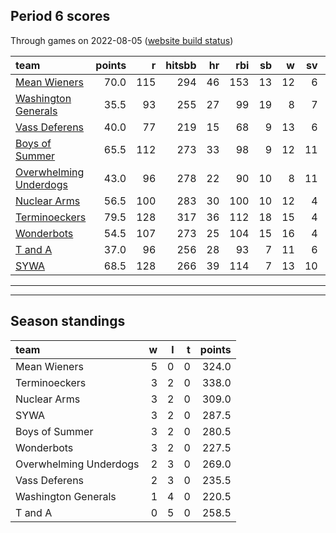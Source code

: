 

## Period 6 scores

Through games on 2022-08-05 ([website build status](https://github.com/brian-bot/pl-site/actions))


|team                                              | points|   r| hitsbb| hr| rbi| sb|  w| sv|  so|   era|  whip|
|:-------------------------------------------------|------:|---:|------:|--:|---:|--:|--:|--:|---:|-----:|-----:|
|[Mean Wieners](./meanwieners)                     |   70.0| 115|    294| 46| 153| 13| 12|  6| 165| 3.340| 1.113|
|[Washington Generals](./washingtongenerals)       |   35.5|  93|    255| 27|  99| 19|  8|  7| 114| 4.733| 1.304|
|[Vass Deferens](./vassdeferens)                   |   40.0|  77|    219| 15|  68|  9| 13|  6| 159| 2.848| 1.083|
|[Boys of Summer](./boysofsummer)                  |   65.5| 112|    273| 33|  98|  9| 12| 11| 168| 2.139| 1.004|
|[Overwhelming Underdogs](./overwhelmingunderdogs) |   43.0|  96|    278| 22|  90| 10|  8| 11| 174| 4.185| 1.180|
|[Nuclear Arms](./nucleararms)                     |   56.5| 100|    283| 30| 100| 10| 12|  4| 188| 3.547| 1.141|
|[Terminoeckers](./terminoeckers)                  |   79.5| 128|    317| 36| 112| 18| 15|  4| 202| 3.320| 1.101|
|[Wonderbots](./wonderbots)                        |   54.5| 107|    273| 25| 104| 15| 16|  4| 184| 3.917| 1.212|
|[T and A](./tanda)                                |   37.0|  96|    256| 28|  93|  7| 11|  6| 237| 4.414| 1.321|
|[SYWA](./sywa)                                    |   68.5| 128|    266| 39| 114|  7| 13| 10| 186| 3.721| 1.089|

* * *
* * *

## Season standings


|team                   |  w|  l|  t| points|
|:----------------------|--:|--:|--:|------:|
|Mean Wieners           |  5|  0|  0|  324.0|
|Terminoeckers          |  3|  2|  0|  338.0|
|Nuclear Arms           |  3|  2|  0|  309.0|
|SYWA                   |  3|  2|  0|  287.5|
|Boys of Summer         |  3|  2|  0|  280.5|
|Wonderbots             |  3|  2|  0|  227.5|
|Overwhelming Underdogs |  2|  3|  0|  269.0|
|Vass Deferens          |  2|  3|  0|  235.5|
|Washington Generals    |  1|  4|  0|  220.5|
|T and A                |  0|  5|  0|  258.5|


